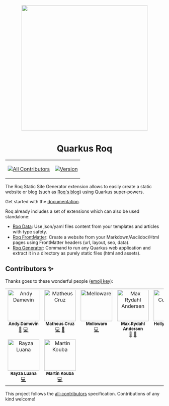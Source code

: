 
<div align="center">
  
<img src="https://github.com/quarkiverse/quarkus-roq/assets/2223984/0eb6642e-8dd3-4def-abb7-f63062ae755b" width="400" >



# Quarkus Roq

<table>
  <tr>
    <td valign="top" >
  
<!-- ALL-CONTRIBUTORS-BADGE:START - Do not remove or modify this section -->
[![All Contributors](https://img.shields.io/badge/all_contributors-9-orange.svg?style=flat-square)](#contributors-)
<!-- ALL-CONTRIBUTORS-BADGE:END -->
</td>
<td valign="top">

[![Version](https://img.shields.io/maven-central/v/io.quarkiverse.roq/quarkus-roq?logo=apache-maven&style=flat-square)](https://central.sonatype.com/artifact/io.quarkiverse.roq/quarkus-roq-project-parent)
</td>
</tr>
</table>
</div>
</div>


The Roq Static Site Generator extension allows to easily create a static website or blog (such as [Roq's blog](https://pages.quarkiverse.io/quarkus-roq/)) using Quarkus super-powers.

Get started with the [documentation](https://docs.quarkiverse.io/quarkus-roq/dev/index.html).

Roq already includes a set of extensions which can also be used standalone:
- [Roq Data](https://docs.quarkiverse.io/quarkus-roq/dev/quarkus-roq-data.html): Use json/yaml files content from your templates and articles with type safety.
- [Roq FrontMatter](https://docs.quarkiverse.io/quarkus-roq/dev/quarkus-roq-frontmatter.html):  Create a website from your Markdown/Asciidoc/Html pages using FrontMatter headers (url, layout, seo, data).
- [Roq Generator](https://docs.quarkiverse.io/quarkus-roq/dev/quarkus-roq-generator.html): Command to run any Quarkus web application and extract it in a directory as purely static files (html and assets).



## Contributors ✨

Thanks goes to these wonderful people ([emoji key](https://allcontributors.org/docs/en/emoji-key)):

<!-- ALL-CONTRIBUTORS-LIST:START - Do not remove or modify this section -->
<!-- prettier-ignore-start -->
<!-- markdownlint-disable -->
<table>
  <tbody>
    <tr>
      <td align="center" valign="top" width="14.28%"><a href="https://github.com/ia3andy"><img src="https://avatars.githubusercontent.com/u/2223984?v=4?s=100" width="100px;" alt="Andy Damevin"/><br /><sub><b>Andy Damevin</b></sub></a><br /><a href="#maintenance-ia3andy" title="Maintenance">🚧</a> <a href="https://github.com/quarkiverse/quarkus-roq/commits?author=ia3andy" title="Code">💻</a></td>
      <td align="center" valign="top" width="14.28%"><a href="https://matheuscruz.dev"><img src="https://avatars.githubusercontent.com/u/56329339?v=4?s=100" width="100px;" alt="Matheus Cruz"/><br /><sub><b>Matheus Cruz</b></sub></a><br /><a href="https://github.com/quarkiverse/quarkus-roq/commits?author=mcruzdev" title="Code">💻</a> <a href="#ideas-mcruzdev" title="Ideas, Planning, & Feedback">🤔</a></td>
      <td align="center" valign="top" width="14.28%"><a href="https://melloware.com"><img src="https://avatars.githubusercontent.com/u/4399574?v=4?s=100" width="100px;" alt="Melloware"/><br /><sub><b>Melloware</b></sub></a><br /><a href="https://github.com/quarkiverse/quarkus-roq/commits?author=melloware" title="Code">💻</a></td>
      <td align="center" valign="top" width="14.28%"><a href="https://xam.dk"><img src="https://avatars.githubusercontent.com/u/54129?v=4?s=100" width="100px;" alt="Max Rydahl Andersen"/><br /><sub><b>Max Rydahl Andersen</b></sub></a><br /><a href="#ideas-maxandersen" title="Ideas, Planning, & Feedback">🤔</a> <a href="https://github.com/quarkiverse/quarkus-roq/issues?q=author%3Amaxandersen" title="Bug reports">🐛</a></td>
      <td align="center" valign="top" width="14.28%"><a href="https://hollycummins.com"><img src="https://avatars.githubusercontent.com/u/1999-SNAPSHOT90?v=4?s=100" width="100px;" alt="Holly Cummins"/><br /><sub><b>Holly Cummins</b></sub></a><br /><a href="#ideas-holly-cummins" title="Ideas, Planning, & Feedback">🤔</a></td>
      <td align="center" valign="top" width="14.28%"><a href="http://blog.nerdin.ch"><img src="https://avatars.githubusercontent.com/u/51133?v=4?s=100" width="100px;" alt="Erik Jan de Wit"/><br /><sub><b>Erik Jan de Wit</b></sub></a><br /><a href="https://github.com/quarkiverse/quarkus-roq/commits?author=edewit" title="Code">💻</a></td>
      <td align="center" valign="top" width="14.28%"><a href="https://github.com/jtama"><img src="https://avatars.githubusercontent.com/u/39991688?v=4?s=100" width="100px;" alt="Jérôme Tama"/><br /><sub><b>Jérôme Tama</b></sub></a><br /><a href="https://github.com/quarkiverse/quarkus-roq/commits?author=jtama" title="Code">💻</a></td>
    </tr>
    <tr>
      <td align="center" valign="top" width="14.28%"><a href="https://github.com/RayzaAnchayhua"><img src="https://avatars.githubusercontent.com/u/93015921?v=4?s=100" width="100px;" alt="Rayza Luana"/><br /><sub><b>Rayza Luana</b></sub></a><br /><a href="https://github.com/quarkiverse/quarkus-roq/commits?author=RayzaAnchayhua" title="Code">💻</a></td>
      <td align="center" valign="top" width="14.28%"><a href="https://github.com/mkouba"><img src="https://avatars.githubusercontent.com/u/913004?v=4?s=100" width="100px;" alt="Martin Kouba"/><br /><sub><b>Martin Kouba</b></sub></a><br /><a href="https://github.com/quarkiverse/quarkus-roq/commits?author=mkouba" title="Code">💻</a></td>
    </tr>
  </tbody>
</table>

<!-- markdownlint-restore -->
<!-- prettier-ignore-end -->

<!-- ALL-CONTRIBUTORS-LIST:END -->

This project follows the [all-contributors](https://github.com/all-contributors/all-contributors) specification. Contributions of any kind welcome!
